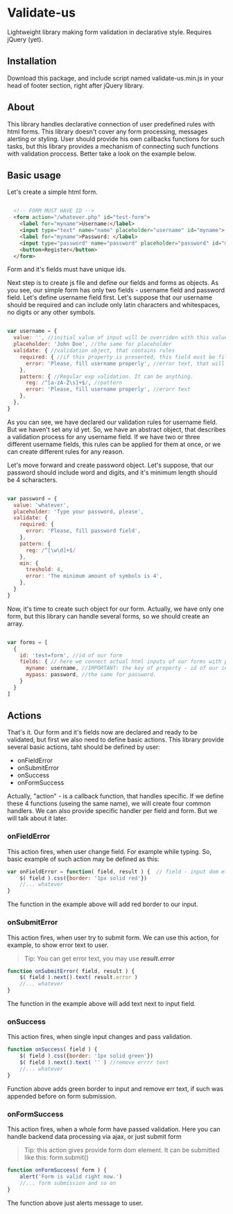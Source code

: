 # Validate-us
Lightweight library making form validation in declarative style. Requires jQuery (yet).

## Installation

Download this package, and include script named validate-us.min.js in your head of footer section, right after jQuery library.

## About

This library handles declarative connection of user predefined rules with html forms. This library doesn't cover any form processing, messages alerting or styling. User should provide his own callbacks functions for such tasks, but this library provides a mechanism of connecting such functions with validation proccess. Better take a look on the example below.

## Basic usage

Let's create a simple html form.

``` html

  <!-- FORM MUST HAVE ID -->
  <form action="/whatever.php" id="test-form">
    <label for="myname">Username:</label>
    <input type="text" name="name" placeholder="username" id="myname"> <span class="error"></span> <br /><br />
    <label for="myname">Password: </label>
    <input type="password" name="password" placeholder="password" id="mypass"> <span class="error"></span> <br /><br />
    <button>Register</button>
  </form>
```
Form and it's fields must have unique ids.

Next step is to create js file and define our fields and forms as objects.
As you see, our simple form has only two fields - username field and password field. Let's define username field first. 
Let's suppose that our username should be required and can include only latin characters and whitespaces, no digits or any other symbols.

``` js

var username = {
  value: '', //initial value of input will be overriden with this value if its lenght > 0
  placeholder: 'John Doe', //the same for placeholder
  validate: { //validation object, that contains rules
    required: { //if this property is presented, this field must be filled in order to pass validation
      error: 'Please, fill username properly', //error text, that will be used later (f.e. you can show it to user ... )
    },
    pattern: { //Regular exp validation. It can be anything.
      reg: /^[a-zA-Z\s]+$/, //pattern
      error: 'Please, fill username properly', //erorr text
    },
  },
}

```

As you can see, we have declared our validation rules for username field. But we haven't set any id yet. So, we have an abstract object, that describes a validation process for any username field. If we have two or three different username fields, this rules can be applied for them at once, or we can create different rules for any reason.

Let's move forward and create password object. Let's suppose, that our password should include word and digits, and it's minimum length should be 4 scharacters.

``` js

var password = {
  value: 'whatever',
  placeholder: 'Type your password, please',
  validate: {
    required: {
      error: 'Please, fill password field',
    },
    pattern: {
      reg: /^[\w\d]+$/
    },
    min: {
      treshold: 4,
      error: 'The minimum amount of symbols is 4',
    },
  }
}

```

Now, it's time to create such object for our form. Actually, we have only one form, but this library can handle several forms, so we should create an array. 

``` js

var forms = [
  {
    id: 'test=form', //id of our form
    fields: { // here we connect actual html inputs of our forms with previously declared rules via ids
      myname: username, //IMPORTANT: the key of property - id of our input! Value - our field object.
      mypass: password, //the same for password.
    }
  }
]

```
## Actions

That's it. Our form and it's fields now are declared and ready to be validated, but first we also need to define basic actions. 
This library provide several basic actions, taht should be defined by user:

- onFieldError
- onSubmitError
- onSuccess
- onFormSuccess

Actually, "action" - is a callback function, that handles specific. If we define these 4 functions (useing the same name), we will create four common handlers. We can also provide specific handler per field and form. But we will talk about it later.

### onFieldError

This action fires, when user change field. For example while typing.
So, basic example of such action may be defined as this:

``` js
var onFieldError = function( field, result ) { 	// field - input dom el, being validated, result - object, contaninig error messages
	$( field ).css({border: '1px solid red'})
	//... whatever
}
```

The function in the example above will add red border to our input.

### onSubmitError

This action fires, when user try to submit form. We can use this action, for example, to show error text to user.
> Tip: You can get error text, you may use ***result.error***

``` js
function onSubmitError( field, result ) {
	$( field ).next().text( result.error )
	//... whatever
}
```

The function in the example above will add text next to input field.

### onSuccess

This action fires, when single input changes and pass validation.
``` js
function onSuccess( field ) {
	$( field ).css({border: '1px solid green'})
	$( field ).next().text( '' ) //remove errrr text
	//... whatever
}
```

Function above adds green border to input and remove err text, if such was appended before on form submission.

### onFormSuccess

This action fires, when a whole form have passed validation.
Here you can handle backend data processing via ajax, or just submit form

> Tip: this action gives provide form dom element. It can be submitted like this: form.submit()

``` js
function onFormSuccess( form ) {
	alert('Form is valid right now.')
	//... form submission and so on
}
```

The function above just alerts message to user.
